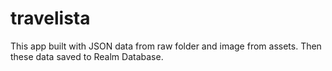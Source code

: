 # travelista
This app built with JSON data from raw folder and image from assets. Then these data saved to Realm Database.
